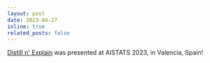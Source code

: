 ```yaml
---
layout: post
date: 2023-04-27
inline: true
related_posts: false
---
```


[Distill n' Explain](https://proceedings.mlr.press/v206/pereira23a.html) was presented at AISTATS 2023, in Valencia, Spain!
